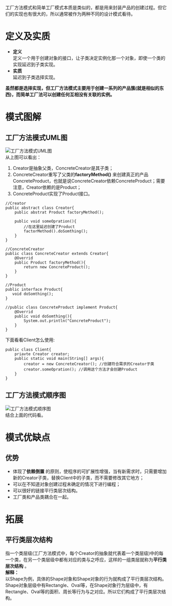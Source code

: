 工厂方法模式和简单工厂模式本质是类似的，都是用来封装产品的创建过程。但它们的实现也有很大的，所以通常被作为两种不同的设计模式看待。
# 定义及实质
- **定义**  
定义一个用于创建对象的接口，让子类决定实例化那一个对象，即使一个类的实现延迟到子类实现。
- **实质**  
延迟到子类选择实现。  
  
**虽然都是选择实现，但工厂方法模式主要用于创建一系列的产品簇(就是相似的东西)，而简单工厂法可以创建任何互相没有关联的实例。** 
# 模式图解
## 工厂方法模式UML图
![工厂方法模式UML图](http://i1.piimg.com/567571/3a3533d63d48d2f7.png)  
从上图可以看出：
1. Creator是抽象父类，ConcreteCreator是其子类；
2. ConcreteCreator重写了父类的**factoryMethod()** 来创建真正的产品ConcreteProduct，也就是说ConcreteCreator依赖ConcreteProduct；需要注意，Creator依赖的是Product；
3. ConcreteProduct实现了Product接口。
```
//Creator
public abstract class Creator{
    public abstrat Product factoryMethod();
    
    public void someOpration(){
        //在这里延迟创建了Product
        factorMethod().doSomthing();
    }
}

//ConcreteCreator
public class ConcreteCreator extends Creator{
    @Overrid
    public Product factoryMethod(){
        return new ConcreteProduct();
    }
}

//Product
public interface Product{
   void doSomthing();
}

//public class ConcreteProduct implement Product{
    @Overrid 
    public void doSomthing(){
        System.out.println("ConcreteProduct");
    }
}
```
下面看看Client怎么使用:
```
public class Client{
    priavte Creator creator;
    public static void main(String[] args){
        creator = new ConcreteCreator(); //创建符合需求的Creator子类
        creator.someOpration(); //调用这个方法才会创建Product
    }
}
```

## 工厂方法模式顺序图
![工厂方法模式顺序图](http://i1.piimg.com/567571/430198e00c97700a.png)  
结合上面的代码看。

# 模式优缺点
## 优势
- 体现了**依赖倒置** 的原则，使程序的可扩展性增强，当有新需求时，只需要增加新的Creator子类，替换Client中的子类，而不需要修改其它地方；
- 可以在不知道对象创建过程未确定的情况下进行编程；
- 可以很好的链接平行类层次结构。
- 工厂类和产品类耦合在一起。
# 拓展
## 平行类层次结构
指一个类层级(工厂方法模式中，每个Creator的抽象就代表着一个类层级)中的每一个类，在另一个类层级中都有对应的类与之呼应，这样的一组类层就称为**平行类层次结构** 。  
**解释：**   
以Shape为例，具体的Shape对象和Shape对象的行为就构成了平行类层次结构。Shape对象层级中有Rectangle、Oval等，在Shape对象行为层级中，有Rectangle、Oval等的面积、周长等行为与之对应。所以它们构成了平行类层次结构。